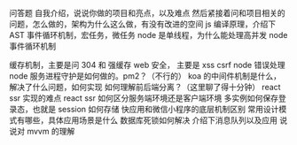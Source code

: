







问答题
自我介绍，说说你做的项目和亮点，以及难点
然后紧接着问和项目相关的问题，怎么做的，架构为什么这么做，有没有改进的空间
js 编译原理，介绍下 AST
事件循环机制，宏任务，微任务
node 是单线程，为什么能处理高并发
node 事件循环机制

缓存机制，主要是问 304 和 强缓存
web 安全， 主要是 xss csrf
node 错误处理
node 服务进程守护是如何做的。pm2？（不行的）
koa 的中间件机制是什么，解决了什么问题，如何实现
如何理解前后端分离？（这里聊了得十分钟）
react ssr 实现的难点
react ssr 如何区分服务端环境还是客户端环境
多实例如何保存登录态，也就是 session 如何存储
快应用和微信小程序的底层机制区别
常用设计模式有哪些，具体应用场景是什么
数据库死锁如何解决
介绍下消息队列以及应用
说说对 mvvm 的理解



